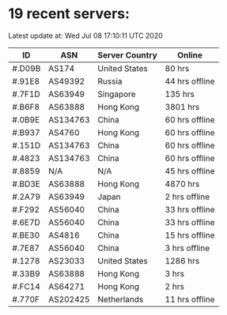 # 19 recent servers:

Latest update at: Wed Jul 08 17:10:11 UTC 2020

| ID | ASN | Server Country | Online |
| -- | --- | -------------- | ------ |
| #.D09B | AS174 | United States | 80 hrs |
| #.91E8 | AS49392 | Russia | 44 hrs offline |
| #.7F1D | AS63949 | Singapore | 135 hrs |
| #.B6F8 | AS63888 | Hong Kong | 3801 hrs |
| #.0B9E | AS134763 | China | 60 hrs offline |
| #.B937 | AS4760 | Hong Kong | 60 hrs offline |
| #.151D | AS134763 | China | 60 hrs offline |
| #.4823 | AS134763 | China | 60 hrs offline |
| #.8859 | N/A | N/A | 45 hrs offline |
| #.BD3E | AS63888 | Hong Kong | 4870 hrs |
| #.2A79 | AS63949 | Japan | 2 hrs offline |
| #.F292 | AS56040 | China | 33 hrs offline |
| #.6E7D | AS56040 | China | 33 hrs offline |
| #.BE30 | AS4816 | China | 15 hrs offline |
| #.7E87 | AS56040 | China | 3 hrs offline |
| #.1278 | AS23033 | United States | 1286 hrs |
| #.33B9 | AS63888 | Hong Kong | 3 hrs |
| #.FC14 | AS64271 | Hong Kong | 2 hrs |
| #.770F | AS202425 | Netherlands | 11 hrs offline |

